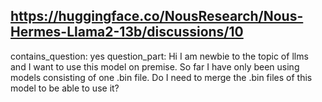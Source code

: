## https://huggingface.co/NousResearch/Nous-Hermes-Llama2-13b/discussions/10

contains_question: yes
question_part: Hi I am newbie to the topic of llms and I want to use this model on premise. So far I have only been using models consisting of one .bin file. Do I need to merge the .bin files of this model to be able to use it?